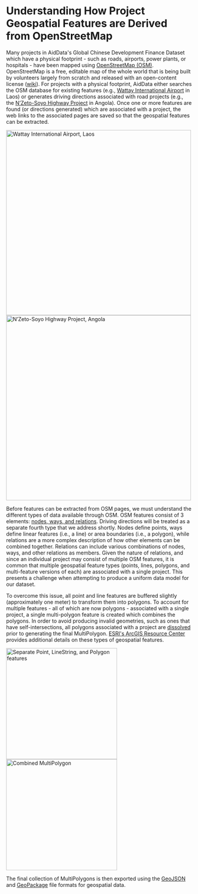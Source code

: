 # Understanding How Project Geospatial Features are Derived from OpenStreetMap

Many projects in AidData's Global Chinese Development Finance Dataset which have a physical footprint - such as roads, airports, power plants, or hospitals - have been mapped using [OpenStreetMap (OSM)](https://www.openstreetmap.org). OpenStreetMap is a free, editable map of the whole world that is being built by volunteers largely from scratch and released with an open-content license ([wiki](https://wiki.openstreetmap.org)). For projects with a physical footprint, AidData either searches the OSM database for existing features (e.g., [Wattay International Airport](https://www.openstreetmap.org/relation/12306335) in Laos) or generates driving directions associated with road projects (e.g., the [N’Zeto-Soyo Highway Project](https://www.openstreetmap.org/directions?engine=fossgis_osrm_car&route=-7.2316%2C12.8685%3B-6.1334%2C12.3718#map=9/-6.6823/12.6233) in Angola). Once one or more features are found (or directions generated) which are associated with a project, the web links to the associated pages are saved so that the geospatial features can be extracted.

<img alt="Wattay International Airport, Laos" src="laos_airport.png" height="500">
<img alt="N’Zeto-Soyo Highway Project, Angola" src="angola_highway.png" height="500">

Before features can be extracted from OSM pages, we must understand the different types of data available through OSM. OSM features consist of 3 elements: [nodes, ways, and relations](https://wiki.openstreetmap.org/wiki/Elements). Driving directions will be treated as a separate fourth type that we address shortly. Nodes define points, ways define linear features (i.e., a line) or area boundaries (i.e., a polygon), while relations are a more complex description of how other elements can be combined together. Relations can include various combinations of nodes, ways, and other relations as members. Given the nature of relations, and since an individual project may consist of multiple OSM features, it is common that multiple geospatial feature types (points, lines, polygons, and multi-feature versions of each) are associated with a single project. This presents a challenge when attempting to produce a uniform data model for our dataset.

To overcome this issue, all point and line features are buffered slightly (approximately one meter) to transform them into polygons. To account for multiple features - all of which are now polygons - associated with a single project, a single multi-polygon feature is created which combines the polygons. In order to avoid producing invalid geometries, such as ones that have self-intersections, all polygons associated with a project are [dissolved](http://wiki.gis.com/wiki/index.php/Dissolve) prior to generating the final MultiPolygon. [ESRI's ArcGIS Resource Center](https://help.arcgis.com/en/geodatabase/10.0/sdk/arcsde/concepts/geometry/shapes/types.htm) provides additional details on these types of geospatial features.

<img alt="Separate Point, LineString, and Polygon features" src="separate_shapes.png" height="300">
<img alt="Combined MultiPolygon" src="merged_multipolygon.png" height="300">

The final collection of MultiPolygons is then exported using the [GeoJSON](https://geojson.org/) and [GeoPackage](https://www.geopackage.org/) file formats for geospatial data.
